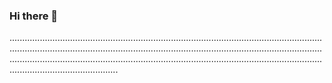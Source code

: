 ### Hi there 👋

...............................................................................................................................................................................................................................................................................................................................................................................................................................